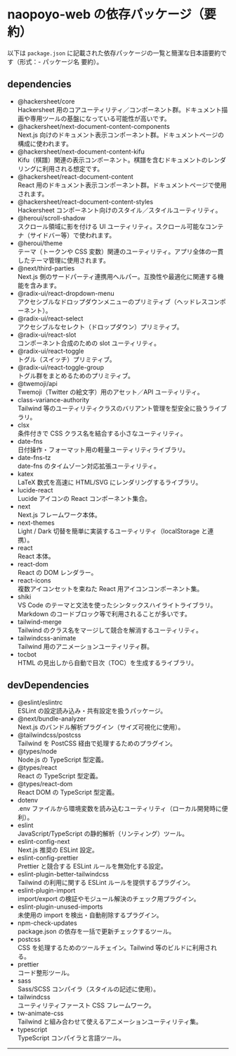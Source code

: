 # naopoyo-web の依存パッケージ（要約）

以下は `package.json` に記載された依存パッケージの一覧と簡潔な日本語要約です（形式：- パッケージ名
要約）。

## dependencies

- @hackersheet/core  
  Hackersheet 用のコアユーティリティ／コンポーネント群。ドキュメント描画や専用ツールの基盤になっている可能性が高いです。
- @hackersheet/next-document-content-components  
  Next.js 向けのドキュメント表示コンポーネント群。ドキュメントページの構成に使われます。
- @hackersheet/next-document-content-kifu  
  Kifu（棋譜）関連の表示コンポーネント。棋譜を含むドキュメントのレンダリングに利用される想定です。
- @hackersheet/react-document-content  
  React 用のドキュメント表示コンポーネント群。ドキュメントページで使用されます。
- @hackersheet/react-document-content-styles  
  Hackersheet コンポーネント向けのスタイル／スタイルユーティリティ。
- @heroui/scroll-shadow  
  スクロール領域に影を付ける UI ユーティリティ。スクロール可能なコンテナ（サイドバー等）で使われます。
- @heroui/theme  
  テーマ（トークンや CSS 変数）関連のユーティリティ。アプリ全体の一貫したテーマ管理に使用されます。
- @next/third-parties  
  Next.js 側のサードパーティ連携用ヘルパー。互換性や最適化に関連する機能を含みます。
- @radix-ui/react-dropdown-menu  
  アクセシブルなドロップダウンメニューのプリミティブ（ヘッドレスコンポーネント）。
- @radix-ui/react-select  
  アクセシブルなセレクト（ドロップダウン）プリミティブ。
- @radix-ui/react-slot  
  コンポーネント合成のための slot ユーティリティ。
- @radix-ui/react-toggle  
  トグル（スイッチ）プリミティブ。
- @radix-ui/react-toggle-group  
  トグル群をまとめるためのプリミティブ。
- @twemoji/api  
  Twemoji（Twitter の絵文字）用のアセット／API ユーティリティ。
- class-variance-authority  
  Tailwind 等のユーティリティクラスのバリアント管理を型安全に扱うライブラリ。
- clsx  
  条件付きで CSS クラス名を結合する小さなユーティリティ。
- date-fns  
  日付操作・フォーマット用の軽量ユーティリティライブラリ。
- date-fns-tz  
  date-fns のタイムゾーン対応拡張ユーティリティ。
- katex  
  LaTeX 数式を高速に HTML/SVG にレンダリングするライブラリ。
- lucide-react  
  Lucide アイコンの React コンポーネント集合。
- next  
  Next.js フレームワーク本体。
- next-themes  
  Light / Dark 切替を簡単に実装するユーティリティ（localStorage と連携）。
- react  
  React 本体。
- react-dom  
  React の DOM レンダラー。
- react-icons  
  複数アイコンセットを束ねた React 用アイコンコンポーネント集。
- shiki  
  VS Code のテーマと文法を使ったシンタックスハイライトライブラリ。Markdown のコードブロック等で利用されることが多いです。
- tailwind-merge  
  Tailwind のクラス名をマージして競合を解消するユーティリティ。
- tailwindcss-animate  
  Tailwind 用のアニメーションユーティリティ群。
- tocbot  
  HTML の見出しから自動で目次（TOC）を生成するライブラリ。

## devDependencies

- @eslint/eslintrc  
  ESLint の設定読み込み・共有設定を扱うパッケージ。
- @next/bundle-analyzer  
  Next.js のバンドル解析プラグイン（サイズ可視化に使用）。
- @tailwindcss/postcss  
  Tailwind を PostCSS 経由で処理するためのプラグイン。
- @types/node  
  Node.js の TypeScript 型定義。
- @types/react  
  React の TypeScript 型定義。
- @types/react-dom  
  React DOM の TypeScript 型定義。
- dotenv  
  .env ファイルから環境変数を読み込むユーティリティ（ローカル開発時に便利）。
- eslint  
  JavaScript/TypeScript の静的解析（リンティング）ツール。
- eslint-config-next  
  Next.js 推奨の ESLint 設定。
- eslint-config-prettier  
  Prettier と競合する ESLint ルールを無効化する設定。
- eslint-plugin-better-tailwindcss  
  Tailwind の利用に関する ESLint ルールを提供するプラグイン。
- eslint-plugin-import  
  import/export の検証やモジュール解決のチェック用プラグイン。
- eslint-plugin-unused-imports  
  未使用の import を検出・自動削除するプラグイン。
- npm-check-updates  
  package.json の依存を一括で更新チェックするツール。
- postcss  
  CSS を処理するためのツールチェイン。Tailwind 等のビルドに利用される。
- prettier  
  コード整形ツール。
- sass  
  Sass/SCSS コンパイラ（スタイルの記述に使用）。
- tailwindcss  
  ユーティリティファースト CSS フレームワーク。
- tw-animate-css  
  Tailwind と組み合わせて使えるアニメーションユーティリティ集。
- typescript  
  TypeScript コンパイラと言語ツール。

---

